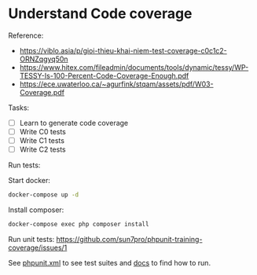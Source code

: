 # Understand Code coverage
Reference:
- https://viblo.asia/p/gioi-thieu-khai-niem-test-coverage-c0c1c2-ORNZqgyq50n
- https://www.hitex.com/fileadmin/documents/tools/dynamic/tessy/WP-TESSY-Is-100-Percent-Code-Coverage-Enough.pdf
- https://ece.uwaterloo.ca/~agurfink/stqam/assets/pdf/W03-Coverage.pdf

Tasks:
- [ ] Learn to generate code coverage
- [ ] Write C0 tests
- [ ] Write C1 tests
- [ ] Write C2 tests

Run tests:

Start docker:
```bash
docker-compose up -d
```

Install composer:
```bash
docker-compose exec php composer install
```

Run unit tests: https://github.com/sun7pro/phpunit-training-coverage/issues/1

See [phpunit.xml](phpunit.xml) to see test suites and [docs](https://github.com/framgia/div-high-dev-guidelines/blob/master/ut/php/03-phpunit.md#ch%E1%BA%A1y-test) to find how to run.
